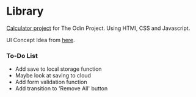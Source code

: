 # Library

[Calculator project](https://jianrong7.github.io/calculator/) for The Odin Project.
Using HTMl, CSS and Javascript.

UI Concept Idea from [here](https://mooniidev.github.io/library/).

### To-Do List
- Add save to local storage function
- Maybe look at saving to cloud
- Add form validation function
- Add transition to 'Remove All' button